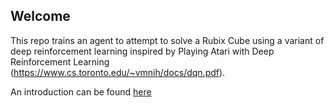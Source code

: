 ## Welcome

This repo trains an agent to attempt to solve a Rubix Cube using a variant of deep reinforcement learning inspired by Playing Atari with Deep Reinforcement Learning (https://www.cs.toronto.edu/~vmnih/docs/dqn.pdf).

An introduction can be found [here](notebooks/intro.ipynb)

